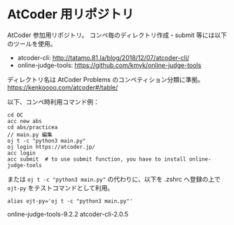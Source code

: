 # AtCoder 用リポジトリ
AtCoder 参加用リポジトリ。
コンペ毎のディレクトリ作成・submit 等には以下のツールを使用。
- atcoder-cli:
http://tatamo.81.la/blog/2018/12/07/atcoder-cli/
- online-judge-tools: https://github.com/kmyk/online-judge-tools

ディレクトリ名は AtCoder Problems のコンペティション分類に準拠。  
https://kenkoooo.com/atcoder#/table/



以下、コンペ時利用コマンド例：
```
cd OC
acc new abs
cd abs/practicea
// main.py 編集
oj t -c "python3 main.py" 
oj login https://atcoder.jp/
acc login
acc submit  # to use submit function, you have to install online-judge-tools
```

または
`oj t -c "python3 main.py"` の代わりに、以下を .zshrc へ登録の上で `ojt-py` をテストコマンドとして利用。
```
alias ojt-py='oj t -c "python3 main.py"'
```


online-judge-tools-9.2.2
atcoder-cli-2.0.5
